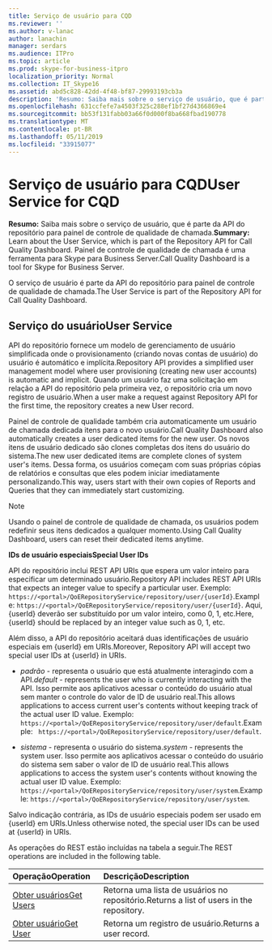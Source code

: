 ```yaml
---
title: Serviço de usuário para CQD
ms.reviewer: ''
ms.author: v-lanac
author: lanachin
manager: serdars
ms.audience: ITPro
ms.topic: article
ms.prod: skype-for-business-itpro
localization_priority: Normal
ms.collection: IT_Skype16
ms.assetid: abd5c828-42dd-4f48-bf87-29993193cb3a
description: 'Resumo: Saiba mais sobre o serviço de usuário, que é parte da API do repositório para painel de controle de qualidade de chamada. Painel de controle de qualidade de chamada é uma ferramenta para Skype para Business Server.'
ms.openlocfilehash: 631ccfefe7a4503f325c288ef1bf27d4366869e4
ms.sourcegitcommit: bb53f131fabb03a66f0d000f8ba668fbad190778
ms.translationtype: MT
ms.contentlocale: pt-BR
ms.lasthandoff: 05/11/2019
ms.locfileid: "33915077"
---
```

# <a name="user-service-for-cqd"></a><span data-ttu-id="b6406-104">Serviço de usuário para CQD</span><span class="sxs-lookup"><span data-stu-id="b6406-104">User Service for CQD</span></span>
 
<span data-ttu-id="b6406-105">**Resumo:** Saiba mais sobre o serviço de usuário, que é parte da API do repositório para painel de controle de qualidade de chamada.</span><span class="sxs-lookup"><span data-stu-id="b6406-105">**Summary:** Learn about the User Service, which is part of the Repository API for Call Quality Dashboard.</span></span> <span data-ttu-id="b6406-106">Painel de controle de qualidade de chamada é uma ferramenta para Skype para Business Server.</span><span class="sxs-lookup"><span data-stu-id="b6406-106">Call Quality Dashboard is a tool for Skype for Business Server.</span></span>
  
<span data-ttu-id="b6406-107">O serviço de usuário é parte da API do repositório para painel de controle de qualidade de chamada.</span><span class="sxs-lookup"><span data-stu-id="b6406-107">The User Service is part of the Repository API for Call Quality Dashboard.</span></span>
  
## <a name="user-service"></a><span data-ttu-id="b6406-108">Serviço do usuário</span><span class="sxs-lookup"><span data-stu-id="b6406-108">User Service</span></span>

<span data-ttu-id="b6406-109">API do repositório fornece um modelo de gerenciamento de usuário simplificada onde o provisionamento (criando novas contas de usuário) do usuário é automático e implícita.</span><span class="sxs-lookup"><span data-stu-id="b6406-109">Repository API provides a simplified user management model where user provisioning (creating new user accounts) is automatic and implicit.</span></span> <span data-ttu-id="b6406-110">Quando um usuário faz uma solicitação em relação a API do repositório pela primeira vez, o repositório cria um novo registro de usuário.</span><span class="sxs-lookup"><span data-stu-id="b6406-110">When a user make a request against Repository API for the first time, the repository creates a new User record.</span></span> 
  
<span data-ttu-id="b6406-111">Painel de controle de qualidade também cria automaticamente um usuário de chamada dedicada itens para o novo usuário.</span><span class="sxs-lookup"><span data-stu-id="b6406-111">Call Quality Dashboard also automatically creates a user dedicated items for the new user.</span></span> <span data-ttu-id="b6406-112">Os novos itens de usuário dedicado são clones completas dos itens do usuário do sistema.</span><span class="sxs-lookup"><span data-stu-id="b6406-112">The new user dedicated items are complete clones of system user's items.</span></span> <span data-ttu-id="b6406-113">Dessa forma, os usuários começam com suas próprias cópias de relatórios e consultas que eles podem iniciar imediatamente personalizando.</span><span class="sxs-lookup"><span data-stu-id="b6406-113">This way, users start with their own copies of Reports and Queries that they can immediately start customizing.</span></span> 
  
> [!NOTE]
> <span data-ttu-id="b6406-114">Usando o painel de controle de qualidade de chamada, os usuários podem redefinir seus itens dedicados a qualquer momento.</span><span class="sxs-lookup"><span data-stu-id="b6406-114">Using Call Quality Dashboard, users can reset their dedicated items anytime.</span></span> 
  
 <span data-ttu-id="b6406-115">**IDs de usuário especiais**</span><span class="sxs-lookup"><span data-stu-id="b6406-115">**Special User IDs**</span></span>
  
<span data-ttu-id="b6406-116">API do repositório inclui REST API URIs que espera um valor inteiro para especificar um determinado usuário.</span><span class="sxs-lookup"><span data-stu-id="b6406-116">Repository API includes REST API URIs that expects an integer value to specify a particular user.</span></span> <span data-ttu-id="b6406-117">Exemplo: `https://<portal>/QoERepositoryService/repository/user/{userId}`.</span><span class="sxs-lookup"><span data-stu-id="b6406-117">Example:  `https://<portal>/QoERepositoryService/repository/user/{userId}`.</span></span> <span data-ttu-id="b6406-118">Aqui, {userId} deverão ser substituído por um valor inteiro, como 0, 1, etc.</span><span class="sxs-lookup"><span data-stu-id="b6406-118">Here, {userId} should be replaced by an integer value such as 0, 1, etc.</span></span>
  
<span data-ttu-id="b6406-119">Além disso, a API do repositório aceitará duas identificações de usuário especiais em {userId} em URIs.</span><span class="sxs-lookup"><span data-stu-id="b6406-119">Moreover, Repository API will accept two special user IDs at {userId} in URIs.</span></span>
  
-  <span data-ttu-id="b6406-120">*padrão* - representa o usuário que está atualmente interagindo com a API.</span><span class="sxs-lookup"><span data-stu-id="b6406-120">*default*  - represents the user who is currently interacting with the API.</span></span> <span data-ttu-id="b6406-121">Isso permite aos aplicativos acessar o conteúdo do usuário atual sem manter o controle do valor de ID de usuário real.</span><span class="sxs-lookup"><span data-stu-id="b6406-121">This allows applications to access current user's contents without keeping track of the actual user ID value.</span></span> <span data-ttu-id="b6406-122">Exemplo: ` https://<portal>/QoERepositoryService/repository/user/default`.</span><span class="sxs-lookup"><span data-stu-id="b6406-122">Example: ` https://<portal>/QoERepositoryService/repository/user/default`.</span></span>
    
-  <span data-ttu-id="b6406-123">*sistema* - representa o usuário do sistema.</span><span class="sxs-lookup"><span data-stu-id="b6406-123">*system*  - represents the system user.</span></span> <span data-ttu-id="b6406-124">Isso permite aos aplicativos acessar o conteúdo do usuário do sistema sem saber o valor de ID de usuário real.</span><span class="sxs-lookup"><span data-stu-id="b6406-124">This allows applications to access the system user's contents without knowing the actual user ID value.</span></span> <span data-ttu-id="b6406-125">Exemplo: `https://<portal>/QoERepositoryService/repository/user/system`.</span><span class="sxs-lookup"><span data-stu-id="b6406-125">Example: `https://<portal>/QoERepositoryService/repository/user/system`.</span></span>
    
<span data-ttu-id="b6406-126">Salvo indicação contrária, as IDs de usuário especiais podem ser usado em {userId} em URIs.</span><span class="sxs-lookup"><span data-stu-id="b6406-126">Unless otherwise noted, the special user IDs can be used at {userId} in URIs.</span></span> 
  
<span data-ttu-id="b6406-127">As operações do REST estão incluídas na tabela a seguir.</span><span class="sxs-lookup"><span data-stu-id="b6406-127">The REST operations are included in the following table.</span></span>
  
|<span data-ttu-id="b6406-128">**Operação**</span><span class="sxs-lookup"><span data-stu-id="b6406-128">**Operation**</span></span>|<span data-ttu-id="b6406-129">**Descrição**</span><span class="sxs-lookup"><span data-stu-id="b6406-129">**Description**</span></span>|
|:-----|:-----|
|[<span data-ttu-id="b6406-130">Obter usuários</span><span class="sxs-lookup"><span data-stu-id="b6406-130">Get Users</span></span>](get-users.md) <br/> |<span data-ttu-id="b6406-131">Retorna uma lista de usuários no repositório.</span><span class="sxs-lookup"><span data-stu-id="b6406-131">Returns a list of users in the repository.</span></span>  <br/> |
|[<span data-ttu-id="b6406-132">Obter usuário</span><span class="sxs-lookup"><span data-stu-id="b6406-132">Get User</span></span>](get-user.md) <br/> |<span data-ttu-id="b6406-133">Retorna um registro de usuário.</span><span class="sxs-lookup"><span data-stu-id="b6406-133">Returns a user record.</span></span>  <br/> |
   

